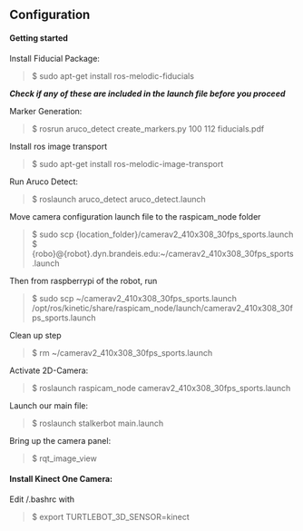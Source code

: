 ## Configuration

#### Getting started
Install Fiducial Package:
> $ sudo apt-get install ros-melodic-fiducials

***Check if any of these are included in the launch file before you proceed***

Marker Generation:
> $ rosrun aruco_detect create_markers.py 100 112 fiducials.pdf

Install ros image transport
> $ sudo apt-get install ros-melodic-image-transport

Run Aruco Detect:
> $ roslaunch aruco_detect aruco_detect.launch

<!-- Where does the file come from? -->
Move camera configuration launch file to the raspicam_node folder
> $ sudo scp {location_folder}/camerav2_410x308_30fps_sports.launch 
> $ {robo}@{robot}.dyn.brandeis.edu:~/camerav2_410x308_30fps_sports.launch

Then from raspberrypi of the robot, run
> $ sudo scp ~/camerav2_410x308_30fps_sports.launch /opt/ros/kinetic/share/raspicam_node/launch/camerav2_410x308_30fps_sports.launch

Clean up step
> $ rm ~/camerav2_410x308_30fps_sports.launch

Activate 2D-Camera:
> $ roslaunch raspicam_node camerav2_410x308_30fps_sports.launch

Launch our main file:
> $ roslaunch stalkerbot main.launch

Bring up the camera panel:
> $ rqt_image_view

#### Install Kinect One Camera:
Edit /.bashrc with
> $ export TURTLEBOT_3D_SENSOR=kinect



